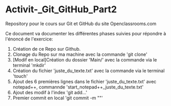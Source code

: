 # Activit-_Git_GitHub_Part2
Repository pour le cours sur Git et GitHub du site Openclassrooms.com

Ce document va documenter les différentes phases suivies pour répondre à l'énoncé de l'exercice:

1. Création de ce Repo sur Github.
2. Clonage du Repo sur ma machine avec la commande 'git clone'
3. [Modif en local]Création du dossier 'Main/' avec la commande via le terminal 'mkdir'
4. Création du fichier 'juste_du_texte.txt' avec la commande via le terminal 'touch'
5. Ajout des 6 premières lignes dans le fichier 'juste_du_texte.txt' avec notepad++, commannde 'start_notepad++_juste_du_texte.txt'
6. Ajout des modif à l'index 'git add...'
7. Premier commit en local 'git commit -m ""'